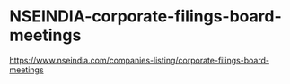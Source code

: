 # NSEINDIA-corporate-filings-board-meetings
https://www.nseindia.com/companies-listing/corporate-filings-board-meetings
